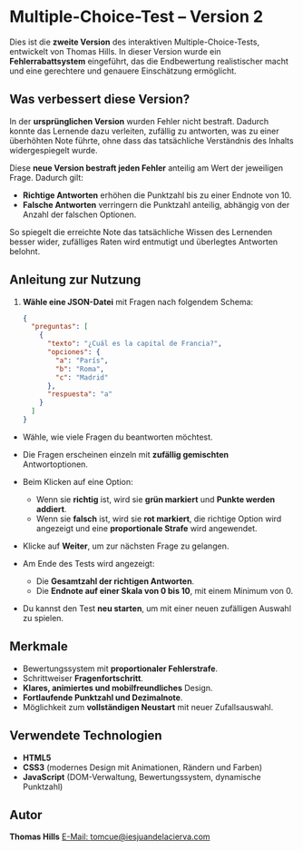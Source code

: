 # Multiple-Choice-Test – Version 2

Dies ist die **zweite Version** des interaktiven Multiple-Choice-Tests, entwickelt von Thomas Hills. In dieser Version wurde ein **Fehlerrabattsystem** eingeführt, das die Endbewertung realistischer macht und eine gerechtere und genauere Einschätzung ermöglicht.

## Was verbessert diese Version?

In der **ursprünglichen Version** wurden Fehler nicht bestraft. Dadurch konnte das Lernende dazu verleiten, zufällig zu antworten, was zu einer überhöhten Note führte, ohne dass das tatsächliche Verständnis des Inhalts widergespiegelt wurde.

Diese **neue Version bestraft jeden Fehler** anteilig am Wert der jeweiligen Frage. Dadurch gilt:

* **Richtige Antworten** erhöhen die Punktzahl bis zu einer Endnote von 10.
* **Falsche Antworten** verringern die Punktzahl anteilig, abhängig von der Anzahl der falschen Optionen.

So spiegelt die erreichte Note das tatsächliche Wissen des Lernenden besser wider, zufälliges Raten wird entmutigt und überlegtes Antworten belohnt.

## Anleitung zur Nutzung

1. **Wähle eine JSON-Datei** mit Fragen nach folgendem Schema:

   ```json
   {
     "preguntas": [
       {
         "texto": "¿Cuál es la capital de Francia?",
         "opciones": {
           "a": "París",
           "b": "Roma",
           "c": "Madrid"
         },
         "respuesta": "a"
       }
     ]
   }
   ```

* Wähle, wie viele Fragen du beantworten möchtest.
* Die Fragen erscheinen einzeln mit **zufällig gemischten** Antwortoptionen.
* Beim Klicken auf eine Option:

  * Wenn sie **richtig** ist, wird sie **grün markiert** und **Punkte werden addiert**.
  * Wenn sie **falsch** ist, wird sie **rot markiert**, die richtige Option wird angezeigt und eine **proportionale Strafe** wird angewendet.
* Klicke auf **Weiter**, um zur nächsten Frage zu gelangen.
* Am Ende des Tests wird angezeigt:

  * Die **Gesamtzahl der richtigen Antworten**.
  * Die **Endnote auf einer Skala von 0 bis 10**, mit einem Minimum von 0.
* Du kannst den Test **neu starten**, um mit einer neuen zufälligen Auswahl zu spielen.

## Merkmale

* Bewertungssystem mit **proportionaler Fehlerstrafe**.
* Schrittweiser **Fragenfortschritt**.
* **Klares, animiertes und mobilfreundliches** Design.
* **Fortlaufende Punktzahl und Dezimalnote**.
* Möglichkeit zum **vollständigen Neustart** mit neuer Zufallsauswahl.

## Verwendete Technologien

* **HTML5**
* **CSS3** (modernes Design mit Animationen, Rändern und Farben)
* **JavaScript** (DOM-Verwaltung, Bewertungssystem, dynamische Punktzahl)

## Autor

**Thomas Hills**
[E-Mail: tomcue@iesjuandelacierva.com](mailto:tomcue@iesjuandelacierva.com)
